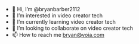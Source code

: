 - 👋 Hi, I’m @bryanbarber2112
- 👀 I’m interested in video creator tech
- 🌱 I’m currently learning video creator tech
- 💞️ I’m looking to collaborate on video creator tech
- 📫 How to reach me bryan@voia.com

<!---
bryanbarber2112/bryanbarber2112 is a ✨ special ✨ repository because its `README.md` (this file) appears on your GitHub profile.
You can click the Preview link to take a look at your changes.
--->
